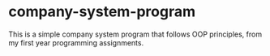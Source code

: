 # company-system-program
This is a simple company system program that follows OOP principles, from my first year programming assignments.
